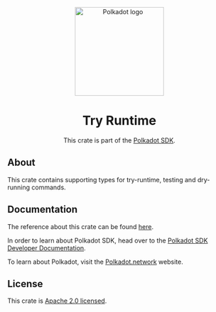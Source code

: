 <div align="center">

<img
alt="Polkadot logo" width="200"
src="https://raw.githubusercontent.com/paritytech/polkadot-sdk/rzadp/readmes/docs/images/Polkadot_Logo_Horizontal_Pink_BlackOnWhite.png">

# Try Runtime

This crate is part of the [Polkadot SDK](https://github.com/paritytech/polkadot-sdk/).

</div>

## About

This crate contains supporting types for try-runtime, testing and dry-running commands.

## Documentation

The reference about this crate can be found [here](https://paritytech.github.io/polkadot-sdk/master/frame_try_runtime).

In order to learn about Polkadot SDK, head over to the [Polkadot SDK Developer Documentation](https://paritytech.github.io/polkadot-sdk/master/polkadot_sdk_docs/index.html).

To learn about Polkadot, visit the [Polkadot.network](https://polkadot.network/) website.

## License

This crate is [Apache 2.0 licensed](https://spdx.org/licenses/Apache-2.0.html).
